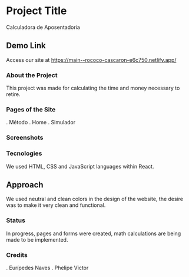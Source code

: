# Project Title

Calculadora de Aposentadoria

## Demo Link

Access our site at https://main--rococo-cascaron-e6c750.netlify.app/

### About the Project

This project was made for calculating the time and money necessary to retire.

### Pages of the Site

. Método
. Home
. Simulador

### Screenshots


### Tecnologies

We used HTML, CSS and JavaScript languages within React.

## Approach

We used neutral and clean colors in the design of the website, the desire was to make it very clean and functional.

### Status

In progress, pages and forms were created, math calculations are being made to be implemented.

### Credits

. Eurípedes Naves
. Phelipe Victor
